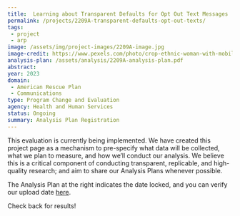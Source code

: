```yaml
---
title:  Learning about Transparent Defaults for Opt Out Text Messages
permalink: /projects/2209A-transparent-defaults-opt-out-texts/
tags: 
 - project
 - arp
image: /assets/img/project-images/2209A-image.jpg  
image-credit: https://www.pexels.com/photo/crop-ethnic-woman-with-mobile-phone-5838215/
analysis-plan: /assets/analysis/2209A-analysis-plan.pdf
abstract: 
year: 2023  
domain:
 - American Rescue Plan
 - Communications
type: Program Change and Evaluation
agency: Health and Human Services
status: Ongoing
summary: Analysis Plan Registration
---
```

This evaluation is currently being implemented. We have created this project page as a mechanism to pre-specify what data will be collected, what we plan to measure, and how we’ll conduct our analysis. We believe this is a critical component of conducting transparent, replicable, and high-quality research; and aim to share our Analysis Plans whenever possible.

The Analysis Plan at the right indicates the date locked, and you can verify our upload date <a href="https://github.com/gsa-oes/office-of-evaluation-sciences/commits/master/assets/analysis/2209A-analysis-plan.pdf">here</a>. 

Check back for results!
